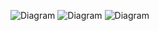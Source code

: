 ![Diagram](https://www.planttext.com/api/plantuml/png/V92n2W8n44Jx_OhbR5IumbP4XBDGi12qi9F516_naaYo2Y9-cOMVv2yOpIcUXUKCysQMlLzleo3avM0gWB1ZYzu53I0ibKOiAWe1nqnRJmPWyv8JHsDdyGo8-K8ysorErPUmP7IKBHNM6obL7sSSP52Kl6Gj2Hu-uqV72bVQ9AlTWSjxOK5sNfBvl_19DveRPoNhZRAFLbqTlSWtoQoNOJS_x7FC3DbJLkDzB9pPky32pluYAPYWYDVjCD9MnPS-0000__y30000)
![Diagram](https://www.planttext.com/api/plantuml/png/PD0nRi9040NGVaxnJMMkG1gGKjE4aiOXYtU4FRRi0IbrBa1kG29HW9GkbLDGh2_22RX2PX555CgTVNzcTou_ft6hMQFhiY1gLonegjOHAMlXC5aeRrXVySXPtcGbvc8gUgBHr9-xhneQZeB-lN-J7EB3PurDsA6qEyNAo67zG7JZUu64JZ7ejpSVMmmCy1Bf4EgT8EstePDyIC1eviEtkUVmKVqBcGqxyLX4a2I9DN55wv0-PNmVjM8Cn8Bod-TUnyEYyi9B-rbL4utjOElu1G00__y30000)
![Diagram](https://www.planttext.com/api/plantuml/png/UhzxlqDnIM9HIMbk3XTNSNPcda9HVd4g5rT9PabEge9ZSab-KR62ha9eSQg2SoAGSCbCJ2zAp5NWukAo2ixCor08opoyAi-AI-F8X2FDUUaAUHaFTwqjqEJI22m5YYla0dab2jb0mPMbccYA598Uxje8vBdd9cRcu9JCpq_FIGNAXcG0RKtFJ5J8URXxTe52niFTlScuX1NqzEmKq5oaOALWavcNd5EQacg7xbg8UYmk1cbAhIX9pKj1ruFcFWNTqWBT6WnByVeObnxaS0MhmL3X07GGCC800000__y30000)
